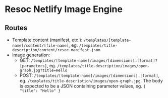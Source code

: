# Resoc Netlify Image Engine

## Routes

- Template content (manifest, etc.):
`/templates/[template-name]/content/[file-name]`,
eg. `/templates/title-description/content/resoc.manifest.json`
- Image generation:
  - GET: `/templates/[template-name]/images/[dimensions].[format]?[parameters]`,
eg. `/templates/title-description/images/open-graph.jpg?title=Hello`
  - POST: `/templates/[template-name]/images/[dimensions].[format]`,
eg. `/templates/title-description/images/open-graph.jpg`.
The body is expected to be a JSON containing parameter values, eg. `{ "title": "Hello" }`
